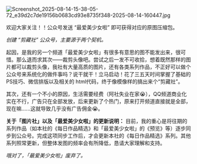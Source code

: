![Screenshot_2025-08-14-15-38-05-72_e39d2c7de19156b0683cd93e8735f348-2025-08-14-160447.jpg](https://cdn.jsdelivr.net/gh/ASHUHUDA/ImagesHost@main/2025/Screenshot_2025-08-14-15-38-05-72_e39d2c7de19156b0683cd93e8735f348-2025-08-14-160447.jpg)

欢迎大家关注！！公众号发送 “最爱美少女啦” 即可获得对应的原图压缩包。



*创建 “剪藏社” 公众号，主要源于两个契机。*

起因，是我的另一个频道「最爱美少女啦」有很多有意思的图不能发出来，很可惜。那么退而求其次——裁剪头像吧。尝试之后一发不可收拾，想着既然那样的图片都可以裁剪头像，我社有大量高质的图片，还有各类系列作品，不正好可以做个公众号来系统化的做件事吗？说干就干！立马启动！花了三五天时间掌握了基础的PS技巧、微信排版以及相关的
html代码，终于像模像样的搞出来个“剪藏社”。

其次，还有一个不小的原因，生活需要经费（阿社失业在家😭），QQ频道商业化实在不行，广告只在全部发放，后来更新了个热门，原来打开频道直接就是全部，现在嘛......这就导致几乎没有广告佣金😭。

**关于「图片社」以及「最爱美少女啦」的更新说明：**
目前，我的重心是将往期的系列作品（如本社的《每日作品精选》和「最爱美少女啦」的《预览》等）逐步同步到公众号。完成这项同步工作后，才会更新本社的《每日作品精选》系列。其他系列照常更新，但整体发图的频率会有所降低，恳请大家理解和支持。

*哦对了，「最爱美少女啦」废弃了。*


